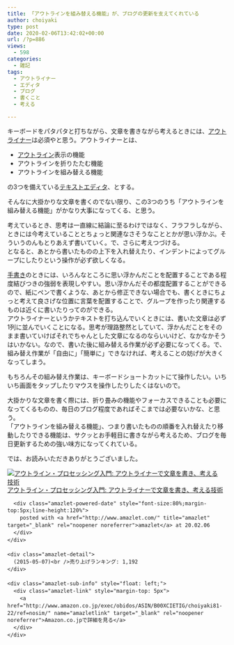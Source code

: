 ```yaml
---
title: 「アウトラインを組み替える機能」が、ブログの更新を支えてくれている
author: choiyaki
type: post
date: 2020-02-06T13:42:02+00:00
url: /?p=886
views:
  - 598
categories:
  - 雑記
tags:
  - アウトライナー
  - エディタ
  - ブログ
  - 書くこと
  - 考える

---
```

キーボードをパタパタと打ちながら、文章を書きながら考えるときには、[アウトライナー][1]は必須やと思う。アウトライナーとは、

  * [アウトライン][2]表示の機能
  * アウトラインを折りたたむ機能
  * アウトラインを組み替える機能

の3つを備えている[テキストエディタ][3]、とする。

そんなに大掛かりな文章を書くのでない限り、この3つのうち「アウトラインを組み替える機能」がかなり大事になってくる、と思う。

考えているとき、思考は一直線に結論に至るわけではなく、フラフラしながら、ときには今考えていることとちょっと関連なさそうなこととかが思い浮かぶ。そういうのんもとりあえず書いていく。で、さらに考えつづける。  
となると、あとから書いたものの上下を入れ替えたり、インデントによってグループにしたりという操作が必ず欲しくなる。

[手書き][4]のときには、いろんなところに思い浮かんだことを配置することである程度結びつきの強弱を表現しやすい。思い浮かんだその都度配置することができるので、紙にペンで書くような、あとから修正できない場合でも、書くときにちょっと考えて良さげな位置に言葉を配置することで、グループを作ったり関連するものは近くに書いたりってのができる。  
アウトライナーというかテキストを打ち込んでいくときには、書いた文章は必ず1列に並んでいくことになる。思考が理路整然としていて、浮かんだことをそのまま書いていけばそれでちゃんとした文章になるのならいいけど、なかなかそうはいかない。なので、書いた後に組み替える作業が必ず必要になってくる。で、組み替え作業が「自由に」「簡単に」できなければ、考えることの妨げが大きくなってしまう。

もちろんその組み替え作業は、キーボードショートカットにて操作したい。いちいち画面をタップしたりマウスを操作したりしたくはないので。

大掛かりな文章を書く際には、折り畳みの機能やフォーカスできることも必要になってくるものの、毎日のブログ程度であればそこまでは必要ないかな、と思う。  
「アウトラインを組み替える機能」、つまり書いたものの順番を入れ替えたり移動したりできる機能は、サクッとお手軽目に書きながら考えるため、ブログを毎日更新するための強い味方になってくれている。

では、お読みいただきありがとうございました。

<div class="amazlet-box" style="margin-bottom:0px;">
  <div class="amazlet-image" style="float:left;margin:0px 12px 1px 0px;">
    <a href="http://www.amazon.co.jp/exec/obidos/ASIN/B00XCIETIG/choiyaki81-22/ref=nosim/" name="amazletlink" target="_blank" rel="noopener noreferrer"><img src="https://i1.wp.com/images-fe.ssl-images-amazon.com/images/I/41WikKyn%2BuL._SL160_.jpg?w=660&#038;ssl=1" alt="アウトライン・プロセッシング入門: アウトライナーで文章を書き、考える技術" style="border: none;" data-recalc-dims="1" /></a>
  </div>
  
  <div class="amazlet-info" style="line-height:120%; margin-bottom: 10px">
    <div class="amazlet-name" style="margin-bottom:10px;line-height:120%">
      <a href="http://www.amazon.co.jp/exec/obidos/ASIN/B00XCIETIG/choiyaki81-22/ref=nosim/" name="amazletlink" target="_blank" rel="noopener noreferrer">アウトライン・プロセッシング入門: アウトライナーで文章を書き、考える技術</a></p> 
      
      <div class="amazlet-powered-date" style="font-size:80%;margin-top:5px;line-height:120%">
        posted with <a href="http://www.amazlet.com/" title="amazlet" target="_blank" rel="noopener noreferrer">amazlet</a> at 20.02.06
      </div>
    </div>
    
    <div class="amazlet-detail">
      (2015-05-07)<br />売り上げランキング: 1,192
    </div>
    
    <div class="amazlet-sub-info" style="float: left;">
      <div class="amazlet-link" style="margin-top: 5px">
        <a href="http://www.amazon.co.jp/exec/obidos/ASIN/B00XCIETIG/choiyaki81-22/ref=nosim/" name="amazletlink" target="_blank" rel="noopener noreferrer">Amazon.co.jpで詳細を見る</a>
      </div>
    </div>
  </div>
  
  <div class="amazlet-footer" style="clear: left">
  </div>
</div>

 [1]: https://scrapbox.io/choiyaki-hondana/%E3%82%A2%E3%82%A6%E3%83%88%E3%83%A9%E3%82%A4%E3%83%8A%E3%83%BC
 [2]: https://scrapbox.io/choiyaki-hondana/%E3%82%A2%E3%82%A6%E3%83%88%E3%83%A9%E3%82%A4%E3%83%B3
 [3]: https://scrapbox.io/choiyaki-hondana/%E3%83%86%E3%82%AD%E3%82%B9%E3%83%88%E3%82%A8%E3%83%87%E3%82%A3%E3%82%BF
 [4]: https://scrapbox.io/choiyaki-hondana/%E6%89%8B%E6%9B%B8%E3%81%8D